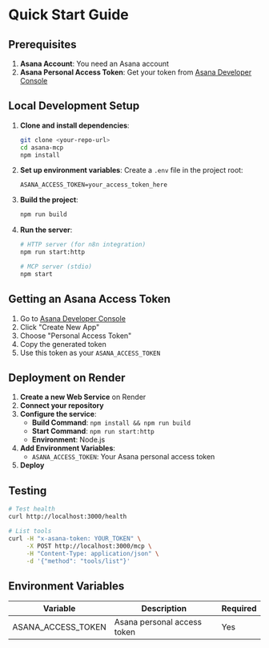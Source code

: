 # Quick Start Guide

## Prerequisites

1. **Asana Account**: You need an Asana account
2. **Asana Personal Access Token**: Get your token from [Asana Developer Console](https://app.asana.com/0/my-apps)

## Local Development Setup

1. **Clone and install dependencies**:
   ```bash
   git clone <your-repo-url>
   cd asana-mcp
   npm install
   ```

2. **Set up environment variables**: Create a `.env` file in the project root:
   ```
   ASANA_ACCESS_TOKEN=your_access_token_here
   ```

3. **Build the project**:
   ```bash
   npm run build
   ```

4. **Run the server**:
   ```bash
   # HTTP server (for n8n integration)
   npm run start:http
   
   # MCP server (stdio)
   npm start
   ```

## Getting an Asana Access Token

1. Go to [Asana Developer Console](https://app.asana.com/0/my-apps)
2. Click "Create New App"
3. Choose "Personal Access Token"
4. Copy the generated token
5. Use this token as your `ASANA_ACCESS_TOKEN`

## Deployment on Render

1. **Create a new Web Service** on Render
2. **Connect your repository**
3. **Configure the service**:
   - **Build Command**: `npm install && npm run build`
   - **Start Command**: `npm run start:http`
   - **Environment**: Node.js
4. **Add Environment Variables**:
   - `ASANA_ACCESS_TOKEN`: Your Asana personal access token
5. **Deploy**

## Testing

```bash
# Test health
curl http://localhost:3000/health

# List tools
curl -H "x-asana-token: YOUR_TOKEN" \
     -X POST http://localhost:3000/mcp \
     -H "Content-Type: application/json" \
     -d '{"method": "tools/list"}'
```

## Environment Variables

| Variable | Description | Required |
|----------|-------------|----------|
| ASANA_ACCESS_TOKEN | Asana personal access token | Yes |
